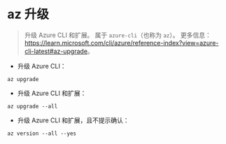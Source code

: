 # az 升级

> 升级 Azure CLI 和扩展。
> 属于 `azure-cli`（也称为 `az`）。
> 更多信息：<https://learn.microsoft.com/cli/azure/reference-index?view=azure-cli-latest#az-upgrade>。

- 升级 Azure CLI：

`az upgrade`

- 升级 Azure CLI 和扩展：

`az upgrade --all`

- 升级 Azure CLI 和扩展，且不提示确认：

`az version --all --yes`